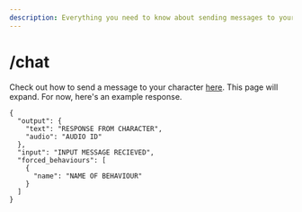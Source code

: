 ```yaml
---
description: Everything you need to know about sending messages to your character.
---
```


# /chat

Check out how to send a message to your character [here](../start/unity.md). This page will expand. For now, here's an example response.

```
{
  "output": {
    "text": "RESPONSE FROM CHARACTER",
    "audio": "AUDIO ID"
  },
  "input": "INPUT MESSAGE RECIEVED",
  "forced_behaviours": [
    {
      "name": "NAME OF BEHAVIOUR"
    }
  ]
}
```
